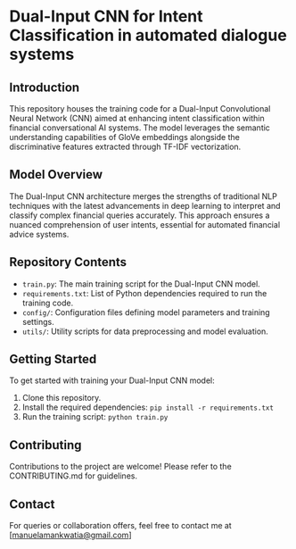 # Dual-Input CNN for Intent Classification in automated dialogue systems

## Introduction
This repository houses the training code for a Dual-Input Convolutional Neural Network (CNN) aimed at enhancing intent classification within financial conversational AI systems. The model leverages the semantic understanding capabilities of GloVe embeddings alongside the discriminative features extracted through TF-IDF vectorization.

## Model Overview
The Dual-Input CNN architecture merges the strengths of traditional NLP techniques with the latest advancements in deep learning to interpret and classify complex financial queries accurately. This approach ensures a nuanced comprehension of user intents, essential for automated financial advice systems.

## Repository Contents
- `train.py`: The main training script for the Dual-Input CNN model.
- `requirements.txt`: List of Python dependencies required to run the training code.
- `config/`: Configuration files defining model parameters and training settings.
- `utils/`: Utility scripts for data preprocessing and model evaluation.

## Getting Started
To get started with training your Dual-Input CNN model:
1. Clone this repository.
2. Install the required dependencies: `pip install -r requirements.txt`
3. Run the training script: `python train.py`

## Contributing
Contributions to the project are welcome! Please refer to the CONTRIBUTING.md for guidelines.


## Contact
For queries or collaboration offers, feel free to contact me at [manuelamankwatia@gmail.com]
